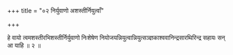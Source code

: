 +++
title = "०२ निर्युवाणो अशस्तीर्नियुत्वाँ"

+++

हे वायो त्वमशस्तीरभिशस्तीर्निर्युवाणो निःशेषेण नियोजयन्नियुत्वान्नियुत्सञ्ज्ञकाश्ववानिन्द्रसारथिरिन्द्र सहायः सन् आ याहि ॥ २ ॥